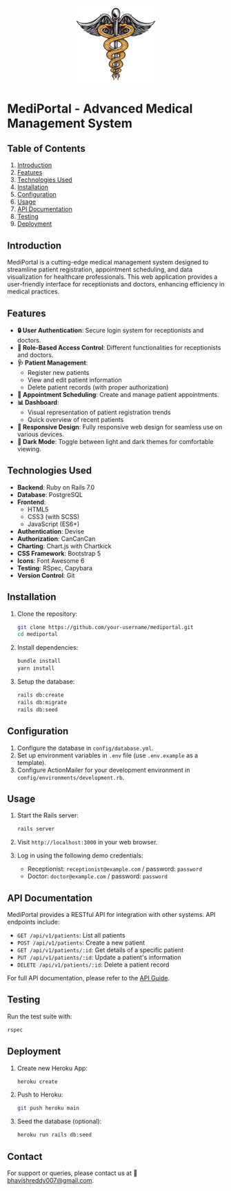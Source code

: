 <p align="center">
  <img src="app/assets/images/medical_logo.png" alt="MediPortal Logo" width="200">
</p>

# MediPortal - Advanced Medical Management System

## Table of Contents
1. [Introduction](#introduction)
2. [Features](#features)
3. [Technologies Used](#technologies-used)
4. [Installation](#installation)
5. [Configuration](#configuration)
6. [Usage](#usage)
7. [API Documentation](#api-documentation)
8. [Testing](#testing)
9. [Deployment](#deployment)


## Introduction

MediPortal is a cutting-edge medical management system designed to streamline patient registration, appointment scheduling, and data visualization for healthcare professionals. This web application provides a user-friendly interface for receptionists and doctors, enhancing efficiency in medical practices.

## Features

- **🔒 User Authentication**: Secure login system for receptionists and doctors.
- **🔑 Role-Based Access Control**: Different functionalities for receptionists and doctors.
- **🩺 Patient Management**: 
  - Register new patients
  - View and edit patient information
  - Delete patient records (with proper authorization)
- **📅 Appointment Scheduling**: Create and manage patient appointments.
- **📊 Dashboard**: 
  - Visual representation of patient registration trends
  - Quick overview of recent patients
- **📱 Responsive Design**: Fully responsive web design for seamless use on various devices.
- **🌙 Dark Mode**: Toggle between light and dark themes for comfortable viewing.

## Technologies Used

- **Backend**: Ruby on Rails 7.0
- **Database**: PostgreSQL
- **Frontend**: 
  - HTML5
  - CSS3 (with SCSS)
  - JavaScript (ES6+)
- **Authentication**: Devise
- **Authorization**: CanCanCan
- **Charting**: Chart.js with Chartkick
- **CSS Framework**: Bootstrap 5
- **Icons**: Font Awesome 6
- **Testing**: RSpec, Capybara
- **Version Control**: Git

## Installation

1. Clone the repository:
    ```bash
    git clone https://github.com/your-username/mediportal.git
    cd mediportal
    ```

2. Install dependencies:
    ```bash
    bundle install
    yarn install
    ```

3. Setup the database:
    ```bash
    rails db:create
    rails db:migrate
    rails db:seed
    ```

## Configuration

1. Configure the database in `config/database.yml`.
2. Set up environment variables in `.env` file (use `.env.example` as a template).
3. Configure ActionMailer for your development environment in `config/environments/development.rb`.

## Usage

1. Start the Rails server:
    ```bash
    rails server
    ```

2. Visit `http://localhost:3000` in your web browser.

3. Log in using the following demo credentials:
    - Receptionist: `receptionist@example.com` / password: `password`
    - Doctor: `doctor@example.com` / password: `password`

## API Documentation

MediPortal provides a RESTful API for integration with other systems. API endpoints include:

- `GET /api/v1/patients`: List all patients
- `POST /api/v1/patients`: Create a new patient
- `GET /api/v1/patients/:id`: Get details of a specific patient
- `PUT /api/v1/patients/:id`: Update a patient's information
- `DELETE /api/v1/patients/:id`: Delete a patient record

For full API documentation, please refer to the [API Guide](API_GUIDE.md).

## Testing

Run the test suite with:
```bash
rspec
```

## Deployment

1. Create new Heroku App:
    ```bash
    heroku create
    ```

2. Push to Heroku:
    ```bash
    git push heroku main
    ```

3. Seed the database (optional):
    ```bash
    heroku run rails db:seed
    ```
## Contact
For support or queries, please contact us at 📧 bhavishreddy007@gmail.com.
